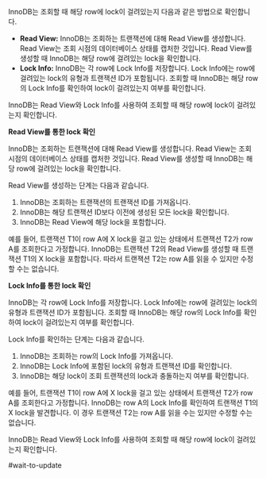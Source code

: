   
InnoDB는 조회할 때 해당 row에 lock이 걸려있는지 다음과 같은 방법으로 확인합니다.

- **Read View:** InnoDB는 조회하는 트랜잭션에 대해 Read View를 생성합니다. Read View는 조회 시점의 데이터베이스 상태를 캡처한 것입니다. Read View를 생성할 때 InnoDB는 해당 row에 걸려있는 lock을 확인합니다.
- **Lock Info:** InnoDB는 각 row에 Lock Info를 저장합니다. Lock Info에는 row에 걸려있는 lock의 유형과 트랜잭션 ID가 포함됩니다. 조회할 때 InnoDB는 해당 row의 Lock Info를 확인하여 lock이 걸려있는지 여부를 확인합니다.

InnoDB는 Read View와 Lock Info를 사용하여 조회할 때 해당 row에 lock이 걸려있는지 확인합니다.

**Read View를 통한 lock 확인**

InnoDB는 조회하는 트랜잭션에 대해 Read View를 생성합니다. Read View는 조회 시점의 데이터베이스 상태를 캡처한 것입니다. Read View를 생성할 때 InnoDB는 해당 row에 걸려있는 lock을 확인합니다.

Read View를 생성하는 단계는 다음과 같습니다.

1. InnoDB는 조회하는 트랜잭션의 트랜잭션 ID를 가져옵니다.
2. InnoDB는 해당 트랜잭션 ID보다 이전에 생성된 모든 lock을 확인합니다.
3. InnoDB는 Read View에 해당 lock을 포함합니다.

예를 들어, 트랜잭션 T1이 row A에 X lock을 걸고 있는 상태에서 트랜잭션 T2가 row A를 조회한다고 가정합니다. InnoDB는 트랜잭션 T2의 Read View를 생성할 때 트랜잭션 T1의 X lock을 포함합니다. 따라서 트랜잭션 T2는 row A를 읽을 수 있지만 수정할 수는 없습니다.

**Lock Info를 통한 lock 확인**

InnoDB는 각 row에 Lock Info를 저장합니다. Lock Info에는 row에 걸려있는 lock의 유형과 트랜잭션 ID가 포함됩니다. 조회할 때 InnoDB는 해당 row의 Lock Info를 확인하여 lock이 걸려있는지 여부를 확인합니다.

Lock Info를 확인하는 단계는 다음과 같습니다.

1. InnoDB는 조회하는 row의 Lock Info를 가져옵니다.
2. InnoDB는 Lock Info에 포함된 lock의 유형과 트랜잭션 ID를 확인합니다.
3. InnoDB는 해당 lock이 조회 트랜잭션의 lock과 충돌하는지 여부를 확인합니다.

예를 들어, 트랜잭션 T1이 row A에 X lock을 걸고 있는 상태에서 트랜잭션 T2가 row A를 조회한다고 가정합니다. InnoDB는 row A의 Lock Info를 확인하여 트랜잭션 T1의 X lock을 발견합니다. 이 경우 트랜잭션 T2는 row A를 읽을 수는 있지만 수정할 수는 없습니다.

InnoDB는 Read View와 Lock Info를 사용하여 조회할 때 해당 row에 lock이 걸려있는지 확인합니다.

#wait-to-update 